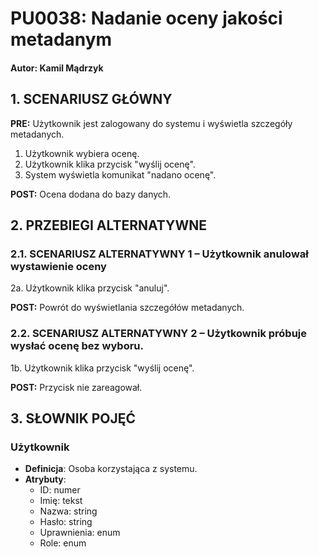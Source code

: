 # **PU0038: Nadanie oceny jakości metadanym**

#### Autor: Kamil Mądrzyk

## 1. SCENARIUSZ GŁÓWNY 

**PRE:** Użytkownik jest zalogowany do systemu i wyświetla szczegóły metadanych.

1. Użytkownik wybiera ocenę.
2. Użytkownik klika przycisk "wyślij ocenę".
3. System wyświetla komunikat "nadano ocenę".

**POST:** Ocena dodana do bazy danych.

## 2. PRZEBIEGI ALTERNATYWNE

### 2.1. SCENARIUSZ ALTERNATYWNY 1 – Użytkownik anulował wystawienie oceny

2a. Użytkownik klika przycisk "anuluj".

**POST:** Powrót do wyświetlania szczegółów metadanych.

### 2.2. SCENARIUSZ ALTERNATYWNY 2 – Użytkownik próbuje wysłać ocenę bez wyboru.

1b. Użytkownik klika przycisk "wyślij ocenę".

**POST:** Przycisk nie zareagował.

## 3. SŁOWNIK POJĘĆ

### Użytkownik  
- **Definicja**: Osoba korzystająca z systemu.  
- **Atrybuty**:  
  - ID: numer  
  - Imię: tekst  
  - Nazwa: string  
  - Hasło: string  
  - Uprawnienia: enum  
  - Role: enum